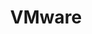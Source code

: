 ---
facebook: https://www.facebook.com/vmware
github: vmware
googleplus: https://plus.google.com/+vmware
guide: https://www.vmware.com/company/news/media-resources/press-kits.html
linkedin: http://www.linkedin.com/company/vmware
logohandle: vmware
sort: vmware
title: VMware
twitter: vmware
website: https://www.vmware.com/
wikipedia: https://en.wikipedia.org/wiki/VMware
youtube: http://www.youtube.com/channel/UCZTvfJMhQ5Oc5TFw465tcJQ
---